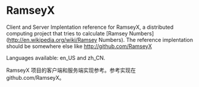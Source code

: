 RamseyX
=======

Client and Server Implentation reference for RamseyX, a distributed computing
project that tries to calculate [Ramsey Numbers](http://en.wikipedia.org/wiki/Ramsey
Numbers). The reference implentation should be somewhere else like http://github.com/RamseyX

Languages available: en\_US and zh\_CN.

RamseyX 项目的客户端和服务端实现参考。参考实现在 github.com/RamseyX。
